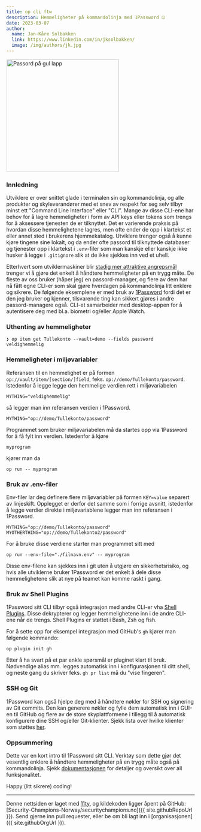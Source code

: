 ```yaml
---
title: op cli ftw
description: Hemmeligheter på kommandolinja med 1Password 🤐
date: 2023-03-07
author:
  name: Jan-Kåre Solbakken
  link: https://www.linkedin.com/in/jksolbakken/
  image: /img/authors/jk.jpg
---
```


<img src="/img/passwordnote.png" height="300px" style="border: 1px solid white" alt="Passord på gul lapp" title="Passord på gul lapp">

### Innledning

Utviklere er over snittet glade i terminalen sin og kommandolinja, og alle produkter og skyleverandører med et snev av respekt for seg selv tilbyr minst ett "Command Line Interface" eller "CLI". Mange av disse CLI-ene har behov for å lagre hemmeligheter i form av API keys eller tokens som trengs for å aksessere tjenesten de er tilknyttet. Det er varierende praksis på hvordan disse hemmelighetene lagres, men ofte ender de opp i klartekst et eller annet sted i brukerens hjemmekatalog. Utviklere trenger også å kunne kjøre tingene sine lokalt, og da ender ofte passord til tilknyttede databaser og tjenester opp i klartekst i `.env`-filer som man kanskje eller kanskje ikke husker å legge i `.gitignore` slik at de ikke sjekkes inn ved et uhell.

Etterhvert som utviklermaskiner blir [stadig mer attraktive angrepsmål](https://arstechnica.com/information-technology/2023/02/lastpass-hackers-infected-employees-home-computer-and-stole-corporate-vault/) trenger vi å gjøre det enkelt å håndtere hemmeligheter på en trygg måte. De fleste av oss bruker (håper jeg) en passord-manager, og flere av dem har nå fått egne CLI-er som skal gjøre hverdagen på kommandolinja litt enklere og sikrere. De følgende eksemplene er med bruk av [1Password](https://1password.com/downloads/command-line/) fordi det er den jeg bruker og kjenner, tilsvarende ting kan sikkert gjøres i andre passord-managere også. CLI-et samarbeider med desktop-appen for å autentisere deg med bl.a. biometri og/eller Apple Watch.

### Uthenting av hemmeligheter

```shell
❯ op item get Tullekonto --vault=demo --fields password
veldighemmelig
```

### Hemmeligheter i miljøvariabler

Referansen til en hemmelighet er på formen `op://vault/item/[section/]field`, feks. `op://demo/Tullekonto/password`. Istedenfor å legge legge den hemmelige verdien rett i miljøvariabelen

```shell
MYTHING="veldighemmelig"
```

så legger man inn referansen verdien i 1Password.

```shell
MYTHING="op://demo/Tullekonto/password"
```

Programmet som bruker miljøvariabelen må da startes opp via 1Password for å få fylt inn verdien. Istedenfor å kjøre

```shell
myprogram
```

kjører man da

```shell
op run -- myprogram
```

### Bruk av .env-filer

Env-filer lar deg definere flere miljøvariabler på formen `KEY=value` separert av linjeskift. Opplegget er derfor det samme som i forrige avsnitt, istedenfor å legge verdier direkte i miljøvariablene legger man inn referansen i 1Password.

```shell
MYTHING="op://demo/Tullekonto/password"
MYOTHERTHING="op://demo/Tullekonto2/password"
```

For å bruke disse verdiene starter man programmet sitt med

```shell
op run --env-file="./filnavn.env" -- myprogram
```

Disse env-filene kan sjekkes inn i git uten å utgjøre en sikkerhetsrisiko, og hvis alle utviklerne bruker 1Password er det enkelt å dele disse hemmelighetene slik at nye på teamet kan komme raskt i gang.

### Bruk av Shell Plugins

1Password sitt CLI tilbyr også integrasjon med andre CLI-er vha [Shell Plugins](https://developer.1password.com/docs/cli/shell-plugins/). Disse dekrypterer og legger hemmelighetene inn i de andre CLI-ene når de trengs. Shell Plugins er støttet i Bash, Zsh og fish.

For å sette opp for eksempel integrasjon med GitHub's `gh` kjører man følgende kommando:

```shell
op plugin init gh
```

Etter å ha svart på et par enkle spørsmål er pluginet klart til bruk. Nødvendige alias mm. legges automatisk inn i konfigurasjonen til ditt shell, og neste gang du skriver feks. `gh pr list` må du "vise fingeren".

### SSH og Git

1Password kan også hjelpe deg med å håndtere nøkler for SSH og signering av Git commits. Den kan generere nøkler og fylle dem automatisk inn i GUI-en til GitHub og flere av de store skyplattformene i tillegg til å automatisk konfigurere dine SSH og/eller Git-klienter. Sjekk lista over hvilke klienter som støttes [her](https://developer.1password.com/docs/ssh).

### Oppsummering

Dette var en kort intro til 1Password sitt CLI. Verktøy som dette gjør det vesentlig enklere å håndtere hemmeligheter på en trygg måte også på kommandolinja. Sjekk [dokumentasjonen](https://developer.1password.com/docs/cli/get-started/) for detaljer og oversikt over all funksjonalitet.

Happy (litt sikrere) coding!

---

Denne nettsiden er laget med [11ty](https://www.11ty.dev), og kildekoden ligger åpent på GitHub: [Security-Champions-Norway/securitychampions.no]({{ site.githubRepoUrl }}). Send gjerne inn pull requester, eller be om bli lagt inn i [organisasjonen]({{ site.githubOrgUrl }}).
